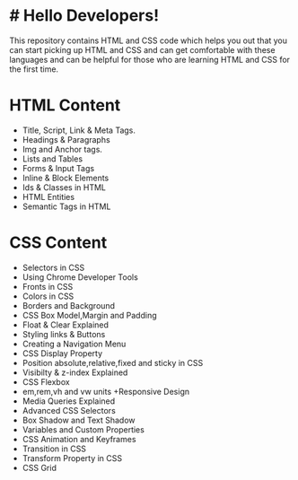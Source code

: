 
# # Hello Developers!
This repository contains HTML and CSS code which helps you out that you can start picking up HTML and CSS and can get comfortable with these languages and can be helpful for those who are learning HTML and CSS for the first time.
#  HTML Content

* Title, Script, Link & Meta Tags.
* Headings & Paragraphs 
* Img and Anchor tags.
* Lists and Tables
* Forms & Input Tags
* Inline & Block Elements
* Ids & Classes in HTML 
* HTML Entities 
* Semantic Tags in HTML
# CSS Content
* Selectors in CSS
* Using Chrome Developer Tools
* Fronts in CSS
* Colors in CSS
* Borders and Background
* CSS Box Model,Margin and Padding
* Float & Clear Explained
* Styling links & Buttons
* Creating a Navigation Menu
* CSS Display Property
* Position absolute,relative,fixed and sticky in CSS
* Visibilty & z-index Explained
* CSS Flexbox
* em,rem,vh and vw units +Responsive Design 
* Media Queries Explained
* Advanced CSS Selectors
* Box Shadow and Text Shadow
* Variables and Custom Properties
* CSS Animation and Keyframes
* Transition in CSS
* Transform Property in CSS
* CSS Grid
